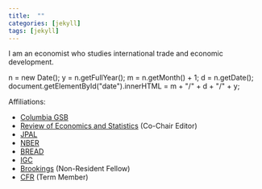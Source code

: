 ```yaml
---
title:  ""
categories: [jekyll]
tags: [jekyll]
---
```

I am an economist who studies international trade and economic development. 


n = new Date(); y = n.getFullYear(); m = n.getMonth() + 1; d = n.getDate(); document.getElementById("date").innerHTML = m + "/" + d + "/" + y;<p id="date"></p>

Affiliations:
- [Columbia GSB](https://www8.gsb.columbia.edu/)
- [Review of Economics and Statistics](https://www.mitpressjournals.org/loi/rest) (Co-Chair Editor)
- [JPAL](https://www.povertyactionlab.org/)
- [NBER](https://nber.org/)
- [BREAD](http://ibread.org/bread/)
- [IGC](https://www.theigc.org/)
- [Brookings](https://www.brookings.edu/) (Non-Resident Fellow)
- [CFR](https://www.cfr.org/) (Term Member)

